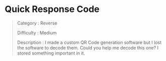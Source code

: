 # Quick Response Code



> Category : Reverse
>
> Difficulty : Medium
>
> Description : I made a custom QR Code generation software but I lost the software to decode them. Could you help me decode this one? I stored something important in it.